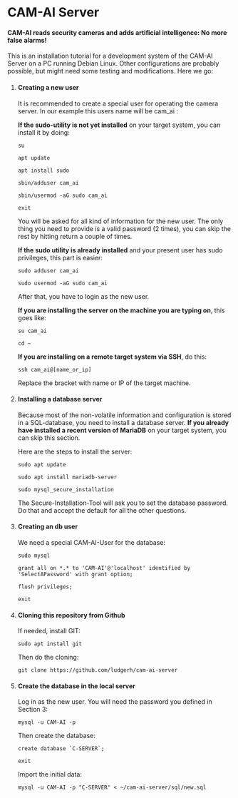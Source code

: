 # CAM-AI Server

#### CAM-AI reads security cameras and adds artificial intelligence: No more false alarms!

This is an installation tutorial for a development system of the CAM-AI Server on a PC running Debian Linux. Other configurations are probably possible, but might need some testing and modifications. Here we go:

1. ####  Creating a new user

   It is recommended to create a special user for operating the camera server. In our example this users name will be cam_ai :

   **If the sudo-utility is not yet installed** on your target system, you can install it by doing:

   `su`

   `apt update`

   `apt install sudo`

   `sbin/adduser cam_ai`

   `sbin/usermod -aG sudo cam_ai`

   `exit`

   You will be asked for all kind of information for the new user. The only thing you need to provide is a valid password (2 times), you can skip the rest by hitting return a couple of times. 

   **If the sudo utility is already installed** and your present user has sudo privileges, this part is easier:

   `sudo adduser cam_ai`

   `sudo usermod -aG sudo cam_ai`

   After that, you have to login as the new user. 

   **If you are installing the server on the machine you are typing on**, this goes like:

   `su cam_ai`

   `cd ~`

   **If you are installing on a remote target system via SSH**, do this:

   `ssh cam_ai@[name_or_ip]`

   Replace the bracket with name or IP of the target machine. 

   

2. #### Installing a database server

   Because most of the non-volatile information and configuration is stored in a SQL-database, you need to install a database server. **If you already have installed a recent version of MariaDB** on your target system, you can skip this section.

   Here are the steps to install the server:

   `sudo apt update`

   `sudo apt install mariadb-server`

   `sudo mysql_secure_installation` 

   The Secure-Installation-Tool will ask you to set the database password. Do that and accept the default for all the other questions.

   

3. #### Creating an db user

   We need a special CAM-AI-User for the database:

   `sudo mysql`

   `grant all on *.* to 'CAM-AI'@'localhost' identified by 'SelectAPassword' with grant option;`

   `flush privileges;`

   `exit`
   
   
   
4. #### Cloning this repository from Github 

   If needed, install GIT:

   `sudo apt install git`

   Then do the cloning:

   `git clone https://github.com/ludgerh/cam-ai-server`

   

5. #### Create the database in the local server

   Log in as the new user. You will need the password you defined in Section 3:

   `mysql -u CAM-AI -p`

   Then create the database:

   ``create database `C-SERVER`;``
   
   `exit`
   
   Import the initial data:
   
   `mysql -u CAM-AI -p "C-SERVER" < ~/cam-ai-server/sql/new.sql`
   
   

